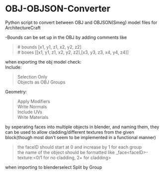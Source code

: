 # OBJ-OBJSON-Converter
Python script to convert between OBJ and OBJSON(Smeg) model files for ArchitectureCraft

-Bounds can be set up in the OBJ by adding comments like<br>
>\# bounds [x1, y1, z1, x2, y2, z2]<br>
>\# boxes [[x1, y1, z1, x2, y2, z2],[x3, y3, z3, x4, y4, z4]]<br>

when exporting the obj model check:<br>
Include:<br>
>Selection Only<br>
>Objects as OBJ Groups<br>

Geometry:<br>
>Apply Modifiers<br>
>Write Normals<br>
>Include UVs<br>
>Write Materials<br>

by seperating faces into multiple objects in blender, and naming them, they can be used to allow cladding/different textures
from the given block(though most don't seem to be implemented in a functional manner)<br>
  >the faceID should start at 0 and increase by 1 for each group<br>
  >the name of the object should be formatted like <identifier>_face\<faceID\>-texture:\<0/1 for no cladding, 2+ for cladding\> 
  
when importing to blenderselect Split by Group
